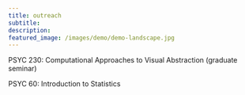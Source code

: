 ```yaml
---
title: outreach
subtitle: 
description: 
featured_image: /images/demo/demo-landscape.jpg
---
```


<!-- ![](/images/demo/demo-landscape.jpg) -->

PSYC 230: Computational Approaches to Visual Abstraction (graduate seminar)

PSYC 60: Introduction to Statistics